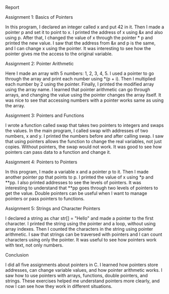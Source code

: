 Report

Assignment 1: Basics of Pointers

In this program, I declared an integer called x and put 42 in it. Then I made a pointer p and set it to point to x. I printed the address of x using &x and also using p. After that, I changed the value of x through the pointer * p and printed the new value. I saw that the address from &x and p is the same, and I can change x using the pointer. It was interesting to see how the pointer gives me the access to the original variable.

Assignment 2: Pointer Arithmetic

Here I made an array with 5 numbers: 1, 2, 3, 4, 5. I used a pointer to go through the array and print each number using *(p + i). Then I multiplied each number by 2 using the pointer. Finally, I printed the modified array using the array name. I learned that pointer arithmetic can go through arrays, and changing the value using the pointer changes the array itself. It was nice to see that accessing numbers with a pointer works same as using the array.

Assignment 3: Pointers and Functions

I wrote a function called swap that takes two pointers to integers and swaps the values. In the main program, I called swap with addresses of two numbers, x and y. I printed the numbers before and after calling swap. I saw that using pointers allows the function to change the real variables, not just copies. Without pointers, the swap would not work. It was good to see how pointers can pass data to a function and change it.


Assignment 4: Pointers to Pointers

In this program, I made a variable x and a pointer p to it. Then I made another pointer pp that points to p. I printed the value of x using *p and **pp. I also printed addresses to see the levels of pointers. It was interesting to understand that **pp goes through two levels of pointers to get the value. Double pointers can be useful when I want to manage pointers or pass pointers to functions.


Assignment 5: Strings and Character Pointers

I declared a string as char str[] = "Hello" and made a pointer to the first character. I printed the string using the pointer and a loop, without using array indexes. Then I counted the characters in the string using pointer arithmetic. I saw that strings can be traversed with pointers and I can count characters using only the pointer. It was useful to see how pointers work with text, not only numbers.


Conclusion

I did all five assignments about pointers in C. I learned how pointers store addresses, can change variable values, and how pointer arithmetic works. I saw how to use pointers with arrays, functions, double pointers, and strings. These exercises helped me understand pointers more clearly, and now I can see how they work in different situations.
